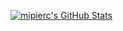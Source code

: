 [![mipierc's GitHub Stats](https://github-readme-stats.vercel.app/api?username=mipierc&show_icons=true&theme=monokai)](https://github.com/anuraghazra/github-readme-stats)
